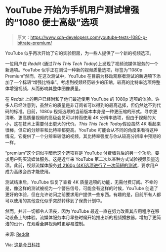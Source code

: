 # YouTube 开始为手机用户测试增强的“1080 便士高级”选项

> 原文：<https://www.xda-developers.com/youtube-tests-1080-p-bitrate-premium/>

YouTube 似乎再次开始了它的实验厨房，为一些人提供了一个新的视频选项。

一位用户在 *Reddit* (通过*This This Tech Today*)上发现了视频流媒体服务的一个新选项。YouTube 似乎正在测试一种新的视频质量选项，标签为“1080p Premium”然而，在这次测试中，YouTube 在目前为移动观察者测试的新选项下添加了一个标语“增强比特率”。考虑到视频经历较少的压缩，较高的比特率选项将整体增强视频，从而影响其整体图像质量。

在 *Reddit* 上的用户已经附和了他们最近使用 YouTube 的 1080p 选项的体验。许多人已经注意到，虽然它的质量是非订阅者可以得到的最高选择，但仍然达不到代码的标准。目前，1080p 视频选项的当前版本本身是一种更压缩的形式。寻求更清晰、更高质量视频的高级会员可以转而使用 4K 分辨率选项，但由于视频的大小，这在技术上需要付出更大的代价。*This This Tech Today*假设虽然 4K 看起来很棒，但它的分辨率和比特率都更高。YouTube 可能会从不同的角度来看待这种情况，它提供了一个分辨率较低的视频，其比特率强度与你从较高分辨率中预期的一样。

“premium”这个词似乎暗示这个选项将是 YouTube 付费墙背后的另一个功能，要求用户购买流媒体服务。这是近年来 YouTube 第二次以某种方式试验视频质量选项。此前，视频流媒体服务[对 2160p (4K)选项进行了一次简短的测试](https://www.xda-developers.com/youtube-ends-4k-paywall-experiment/)，要求用户成为高级会员才能使用。

测试结束后，YouTube 恢复了查看 4K 质量选项的功能，无需付费订阅。不幸的是，像这样的测试被视为一个警告信号，可能会有这样的时候，YouTube 创造了更好的体验，但在允许访问之前要求用户提供一些东西。有趣的是，目前所有人都可以使用的其他变化似乎突然转移到了保费计划中。

然而，并非一切都令人沮丧，因为 YouTube 最近一直在努力改善其应用程序在移动设备上的体验。流媒体服务本月早些时候开始推出新的视频播放器，增加了更简洁的设计，在观看全屏视频时更容易控制。

来源: [Reddit](https://www.reddit.com/r/LinusTechTips/comments/118uhni/new_ceos_already_making_changes_1080p_premium/)

Via: [这是今日科技](https://twitter.com/thisistechtoday/status/1628465822401449985)